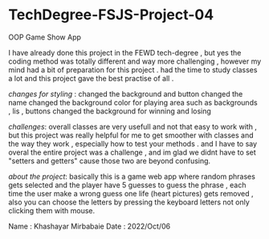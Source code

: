 # TechDegree-FSJS-Project-04
 OOP Game Show App

I have already done this project in the FEWD tech-degree , but yes the coding method was totally different and way more challenging , however my mind had a bit of preparation for this project . 
had the time to study classes a lot and this project gave the best practise of all .

*changes for styling* : 
changed the background and button
changed the name 
changed the background color for playing area such as backgrounds , lis , buttons
changed the background for winning and losing 

*challenges*:
overall classes are very usefull and not that easy to work with , but this project was really helpful for me to get smoother with classes and the way they work , especially how to test your methods .
and I have to say overal the entire project was a challenge , and im glad we didnt have to set "setters and getters" cause those two are beyond confusing.

*about the project*:
basically this is a game web app where random phrases gets selected and the player have 5 guesses to guess the phrase , each time the user make a wrong guess one life (heart pictures) gets removed , also you can choose the letters by pressing the keyboard letters not only clicking them with mouse. 



Name : Khashayar Mirbabaie
Date : 2022/Oct/06

